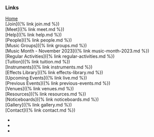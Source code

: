 ### Links

[Home](/)<br/>
[Join]({% link join.md %})<br/>
[Meet]({% link meet.md %})<br/>
[Help]({% link help.md %})<br/>
[People]({% link people.md %})<br/>
[Music Groups]({% link groups.md %})<br/>
[Music Month - November 2023]({% link music-month-2023.md %})<br/>
[Regular Activities]({% link regular-activities.md %})<br/>
[Tuition]({% link tuition.md %})<br/>
[Instruments]({% link instruments.md %})<br/>
[Effects Library]({% link effects-library.md %})<br/>
[Upcoming Events]({% link live.md %})<br/>
[Previous Events]({% link previous-events.md %})<br/>
[Venues]({% link venues.md %})<br/>
[Resources]({% link resources.md %})<br/>
[Noticeboards]({% link noticeboards.md %})<br/>
[Gallery]({% link gallery.md %})<br/>
[Contact]({% link contact.md %})<br/>
<!--[Bingley Music Town on Facebook<i class="fa fa-external-link" aria-hidden="true"></i>](https://facebook.com/bingleymusictown){:target="_blank" rel="noopener noreferrer"}-->

<div class="icons">
    <ul>
        <li><a href="https://twitter.com/bingleymusic" title="Find us on Twitter"><i class="fa fa-twitter"></i></a></li>
        <li><a href="https://facebook.com/bingleymusictown" title="Find us on Facebook"><i class="fa fa-facebook"></i></a></li>
        <li><a href="https://instagram.com/bingleymusictown" title="Find us on Instagram"><i class="fa fa-instagram"></i></a></li>
    </ul>
</div>
 